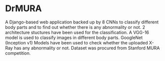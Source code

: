 # DrMURA
A Django-based web application backed up by 8 CNNs to classify different body parts and to find out whether there is any abnormality or not.
2 architecture stuctures have been used for the classification.
A VGG-16 model is used to classify images in different body parts.
GoogleNet (Inception v1) Models have been used to check whether the uploaded X-Ray has any abnormality or not.
Dataset was procured from Stanford MURA competition.
